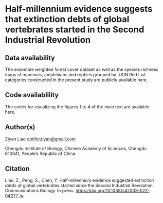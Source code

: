 # Half-millennium evidence suggests that extinction debts of global vertebrates started in the Second Industrial Revolution

## Data availability

The ensemble weighted forest cover dataset as well as the species richness maps of mammals, amphibians and reptiles grouped by IUCN Red List categories constructed in the present study are publicly available here. 


## Code availablility

The codes for visualizing the figures 1 to 4 of the main text are available here.


## Author(s)

Ziyan Liao optiforziyan@gmail.com

Chengdu Institute of Biology, Chinese Academy of Sciences, Chengdu 610041, People’s Republic of China


## Citation
Liao, Z., Peng, S., Chen, Y. Half-millennium evidence suggested extinction debts of global vertebrates started since the Second Industrial Revolution. Communications Biology. In press. https://doi.org/10.1038/s42003-022-04277-w.
